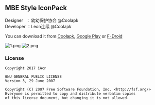 ## MBE Style IconPack


Designer&nbsp;&nbsp;&nbsp;：幼幼保护协会 @Coolapk  
Developer ：Leon连续 @Coolapk
 
You can download it from [Coolapk](http://www.coolapk.com/apk/me.iacn.mbestyle), [Google Play](https://play.google.com/store/apps/details?id=me.iacn.mbestyle) or [F-Droid](https://f-droid.org/packages/me.iacn.mbestyle/)

![1.png](https://ooo.0o0.ooo/2017/02/20/58ab008d7c89d.png)
![2.png](https://ooo.0o0.ooo/2017/02/20/58ab008d99451.png)

### License
```
Copyright 2017 iAcn

GNU GENERAL PUBLIC LICENSE
Version 3, 29 June 2007

Copyright (C) 2007 Free Software Foundation, Inc. <http://fsf.org/>
Everyone is permitted to copy and distribute verbatim copies
of this license document, but changing it is not allowed.
```
